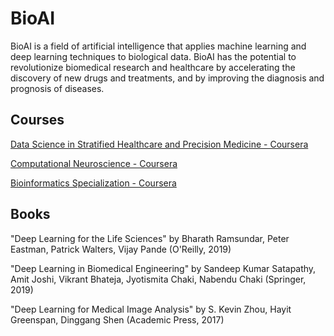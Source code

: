 # BioAI

BioAI is a field of artificial intelligence that applies machine learning and deep learning techniques to biological data. BioAI has the potential to revolutionize biomedical research and healthcare by accelerating the discovery of new drugs and treatments, and by improving the diagnosis and prognosis of diseases.

## Courses

[Data Science in Stratified Healthcare and Precision Medicine - Coursera](https://www.coursera.org/learn/datascimed)

[Computational Neuroscience - Coursera](https://www.coursera.org/learn/computational-neuroscience)

[Bioinformatics Specialization - Coursera](https://www.coursera.org/specializations/bioinformatics)

## Books

"Deep Learning for the Life Sciences" by Bharath Ramsundar, Peter Eastman, Patrick Walters, Vijay Pande (O'Reilly, 2019)

"Deep Learning in Biomedical Engineering" by Sandeep Kumar Satapathy, Amit Joshi, Vikrant Bhateja, Jyotismita Chaki, Nabendu Chaki (Springer, 2019)

"Deep Learning for Medical Image Analysis" by S. Kevin Zhou, Hayit Greenspan, Dinggang Shen (Academic Press, 2017)

